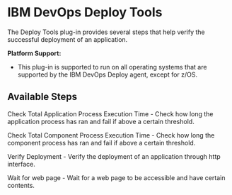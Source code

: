 
# IBM DevOps Deploy Tools

The Deploy Tools plug-in provides several steps that help verify the successful deployment of an application.

**Platform Support:**

* This plug-in is supported to run on all operating systems that are supported by the IBM DevOps Deploy agent, except for z/OS.


## Available Steps


Check Total Application Process Execution Time - Check how long the application process has ran and fail if above a certain threshold.


Check Total Component Process Execution Time - Check how long the component process has ran and fail if above a certain threshold.


Verify Deployment - Verify the deployment of an application through http interface.


Wait for web page - Wait for a web page to be accessible and have certain contents.


